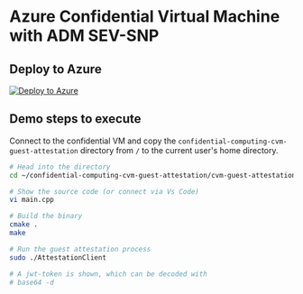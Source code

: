 # Azure Confidential Virtual Machine with ADM SEV-SNP

## Deploy to Azure

[![Deploy to Azure](https://aka.ms/deploytoazurebutton)](https://portal.azure.com/#create/Microsoft.Template/uri/https%3A%2F%2Fraw.githubusercontent.com%2FThomVanL%2Fsession-2022-exploring-azure-confidential-computing%2Fmain%2Fdemos%2Fconfidential-vm-amd%2Fbicep%2Fdeploy.json)

## Demo steps to execute

Connect to the confidential VM and copy the `confidential-computing-cvm-guest-attestation` directory from `/` to the current user's home directory.

```bash
# Head into the directory
cd ~/confidential-computing-cvm-guest-attestation/cvm-guest-attestation-linux-app

# Show the source code (or connect via Vs Code)
vi main.cpp

# Build the binary
cmake .
make

# Run the guest attestation process
sudo ./AttestationClient

# A jwt-token is shown, which can be decoded with
# base64 -d
```